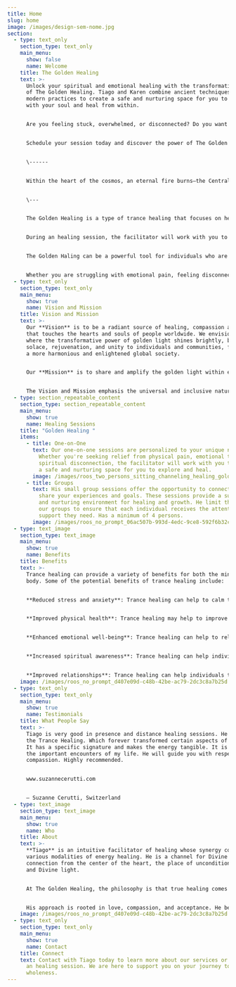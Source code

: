 ```yaml
---
title: Home
slug: home
image: /images/design-sem-nome.jpg
section:
  - type: text_only
    section_type: text_only
    main_menu:
      show: false
      name: Welcome
    title: The Golden Healing
    text: >-
      Unlock your spiritual and emotional healing with the transformative power
      of The Golden Healing. Tiago and Karen combine ancient techniques with
      modern practices to create a safe and nurturing space for you to connect
      with your soul and heal from within.


      Are you feeling stuck, overwhelmed, or disconnected? Do you want to experience deep inner peace, clarity, and joy? Then, Soul Healing is for you. Whether you're looking for one-on-one sessions or small group sessions, he is here to support you on your journey to wholeness.


      Schedule your session today and discover the power of The Golden Healing.


      \------


      Within the heart of the cosmos, an eternal fire burns—the Central Sun. It radiates an essence of pure Golden Light energy that transcends time and space, carrying with it the wisdom of the Universe. We create a safe and nurturing space where we tap into this cosmic reservoir to infuse you with transformative light, rekindling your inner radiance and realigning you.


      \---


      The Golden Healing is a type of trance healing that focuses on healing the soul or spirit. It involves connecting with the deeper parts of the self and working to release any blockages or negative energy that may be holding you back.


      During an healing session, the facilitator will work with you to help you connect with your higher self and gain a deeper understanding of your spiritual journey. Through guided meditation and visualization, you will be able to explore your inner landscape and work towards releasing any negative emotions or beliefs that may be weighing you down.


      The Golden Haling can be a powerful tool for individuals who are looking to deepen their spiritual practice or gain a greater understanding of their purpose in life. It can help you to connect with your true self and live a more authentic and fulfilling life.


      Whether you are struggling with emotional pain, feeling disconnected from your spirituality, or simply looking for a way to deepen your understanding of yourself and the world around you, soul healing can help. It is a safe and supportive space where you can explore your inner world and work towards healing and transformation.
  - type: text_only
    section_type: text_only
    main_menu:
      show: true
      name: Vision and Mission
    title: Vision and Mission
    text: >-
      Our **Vision** is to be a radiant source of healing, compassion and unity
      that touches the hearts and souls of people worldwide. We envision a world
      where the transformative power of golden light shines brightly, bringing
      solace, rejuvenation, and unity to individuals and communities, fostering
      a more harmonious and enlightened global society. 


      Our **Mission** is to share and amplify the golden light within each individual and extend it to the farthest corners of the world. We are committed to promoting healing, well-being, and unity by providing accessible resources, practices, and support that help individuals connect with their inner light. We aspire to unite humanity through the shared experience of healing, compassion, and recognition of our common essence. 


      The Vision and Mission emphasis the universal and inclusive nature of Golden Healing, aiming to create a global movement that brings healing, unity, and well-being to all of humanity.
  - type: section_repeatable_content
    section_type: section_repeatable_content
    main_menu:
      show: true
      name: Healing Sessions
    title: "Golden Healing "
    items:
      - title: One-on-One
        text: Our one-on-one sessions are personalized to your unique needs and goals.
          Whether you're seeking relief from physical pain, emotional trauma, or
          spiritual disconnection, the facilitator will work with you to create
          a safe and nurturing space for you to explore and heal.
        image: /images/roos_two_persons_sitting_channeling_healing_golden_light_c4ba8935-207a-4d9c-80f3-0b811e399004.png
      - title: Groups
        text: His small group sessions offer the opportunity to connect with others who
          share your experiences and goals. These sessions provide a supportive
          and nurturing environment for healing and growth. He limit the size of
          our groups to ensure that each individual receives the attention and
          support they need. Has a minimum of 4 persons.
        image: /images/roos_no_prompt_06ac507b-993d-4edc-9ce8-592f6b32c12e.png
  - type: text_image
    section_type: text_image
    main_menu:
      show: true
      name: Benefits
    title: Benefits
    text: >-
      Trance healing can provide a variety of benefits for both the mind and
      body. Some of the potential benefits of trance healing include:


      **Reduced stress and anxiety**: Trance healing can help to calm the mind and reduce feelings of stress and anxiety. This can lead to a greater sense of relaxation and inner peace.


      **Improved physical health**: Trance healing may help to improve physical health by reducing pain and inflammation in the body. It may also help to boost the immune system and improve overall energy levels.


      **Enhanced emotional well-being**: Trance healing can help to release emotional blockages and promote a greater sense of emotional well-being. It can help individuals to feel more connected to their emotions and develop a deeper understanding of themselves.


      **Increased spiritual awareness**: Trance healing can help individuals to connect with their spirituality and gain a deeper understanding of their place in the universe. It can promote feelings of interconnectedness and oneness with all beings.


      **Improved relationships**: Trance healing can help individuals to develop a greater sense of empathy and understanding towards others, leading to improved relationships and communication.
    image: /images/roos_no_prompt_d407e09d-c48b-42be-ac79-2dc3c8a7b25d.png
  - type: text_only
    section_type: text_only
    main_menu:
      show: true
      name: Testimonials
    title: What People Say
    text: >-
      Tiago is very good in presence and distance healing sessions. He taught me
      the Trance Healing. Which forever transformed certain aspects of my life.
      It has a specific signature and makes the energy tangible. It is one of
      the important encounters of my life. He will guide you with respect and
      compassion. Highly recommended. 


      www.suzannecerutti.com


      — Suzanne Cerutti, Switzerland
  - type: text_image
    section_type: text_image
    main_menu:
      show: true
      name: Who
    title: About
    text: >-
      **Tiago** is an intuitive facilitator of healing whose synergy comes from
      various modalities of energy healing. He is a channel for Divine
      connection from the center of the heart, the place of unconditional love
      and Divine light. 


      At The Golden Healing, the philosophy is that true healing comes from within and his works with individuals to help them unlock their inner wisdom, connect with their soul, and cultivate a deep sense of inner peace and joy.


      His approach is rooted in love, compassion, and acceptance. He believe that everyone has the power to heal themselves and that he is simply here to facilitate and support you on your journey.
    image: /images/roos_no_prompt_d407e09d-c48b-42be-ac79-2dc3c8a7b25d.png
  - type: text_only
    section_type: text_only
    main_menu:
      show: true
      name: Contact
    title: Connect
    text: Contact with Tiago today to learn more about our services or to schedule
      an healing session. We are here to support you on your journey to
      wholeness.
---
```

